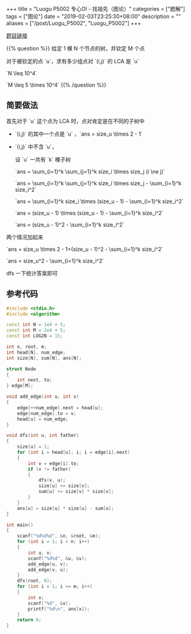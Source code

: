 +++
title = "Luogu P5002 专心OI - 找祖先（图论）"
categories = ["题解"]
tags = ["图论"]
date = "2019-02-03T23:25:30+08:00"
description = ""
aliases = ["/post/Luogu_P5002", "Luogu_P5002"]
+++

[题目链接](https://www.luogu.org/problemnew/show/P5002)

{{% question %}}
给定 1 棵 N 个节点的树，并钦定 M 个点

对于被钦定的点 \`u\`，求有多少组点对 \`(i,j)\` 的 LCA 是 \`u\`

\`N \leq 10^4\`

\`M \leq 5 \times 10^4\`
{{% /question %}}

<!--more-->

## 简要做法

首先对于 \`u\` 这个点为 LCA 时，点对肯定是在不同的子树中

- \`(i,j)\` 的其中一个点是 \`u\` ，\`ans = size_u \times 2 - 1\`

- \`(i,j)\` 中不含 \`u\`，

    设 \`u\` 一共有  \`k\` 棵子树

    \`ans = \sum_{i=1}^k \sum_{j=1}^k size_i \times size_j (i \ne j)\`

    \`ans = \sum_{i=1}^k \sum_{j=1}^k size_i \times size_j - \sum_{i=1}^k size_i^2\`

    \`ans = \sum_{i=1}^k size_i \times (size_u - 1) - \sum_{i=1}^k size_i^2\`

    \`ans = (size_u - 1) \times (size_u - 1) - \sum_{i=1}^k size_i^2\`

    \`ans = (size_u - 1)^2 - \sum_{i=1}^k size_i^2\`

两个情况加起来

\`ans = size_u \times 2 - 1+(size_u - 1)^2 - \sum_{i=1}^k size_i^2\`

\`ans = size_u^2 - \sum_{i=1}^k size_i^2\`

dfs 一下统计答案即可

## 参考代码

```c++
#include <stdio.h>
#include <algorithm>

const int N = 1e4 + 5;
const int M = 2e4 + 5;
const int LOG2N = 15;

int n, root, m;
int head[N], num_edge;
int size[N], sum[N], ans[N];

struct Node
{
    int next, to;
} edge[M];

void add_edge(int u, int v)
{
    edge[++num_edge].next = head[u];
    edge[num_edge].to = v;
    head[u] = num_edge;
}

void dfs(int u, int father)
{
    size[u] = 1;
    for (int i = head[u]; i; i = edge[i].next)
    {
        int v = edge[i].to;
        if (v != father)
        {
            dfs(v, u);
            size[u] += size[v];
            sum[u] += size[v] * size[v];
        }
    }
    ans[u] = size[u] * size[u] - sum[u];
}

int main()
{
    scanf("%d%d%d", &n, &root, &m);
    for (int i = 1; i < n; i++)
    {
        int u, v;
        scanf("%d%d", &u, &v);
        add_edge(u, v);
        add_edge(v, u);
    }
    dfs(root, 0);
    for (int i = 1; i <= m; i++)
    {
        int x;
        scanf("%d", &x);
        printf("%d\n", ans[x]);
    }
    return 0;
}
```